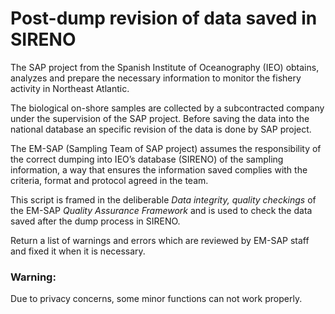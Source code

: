 # Post-dump revision of data saved in SIRENO

The SAP project from the Spanish Institute of Oceanography (IEO) obtains,
analyzes and prepare the necessary information to monitor the fishery activity
in Northeast Atlantic.

The biological on-shore samples are collected by a subcontracted company under
the supervision of the SAP project. Before saving the data into the national
database an specific revision of the data is done by SAP project.

The EM-SAP (Sampling Team of SAP project) assumes the responsibility of the
correct dumping into IEO’s database (SIRENO) of the sampling information, a way
that ensures the information saved complies with the criteria, format and
protocol agreed in the team.

This script is framed in the deliberable _Data integrity, quality checkings_ of
the EM-SAP _Quality Assurance Framework_ and is used to check the data saved
after the dump process in SIRENO.

Return a list of warnings and errors which are reviewed by EM-SAP staff and
fixed it when it is necessary.

### Warning:
Due to privacy concerns, some minor functions can not work properly.
